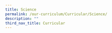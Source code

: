```yaml
---
title: Science
permalink: /our-curriculum/Curricular/Science/
description: ""
third_nav_title: Curricular
---
```

